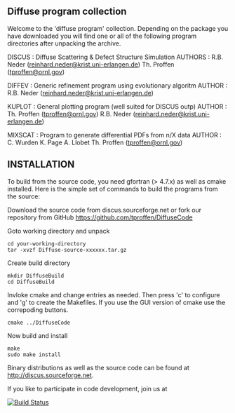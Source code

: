 Diffuse program collection
----------------------------------------------------------------

Welcome to the 'diffuse program' collection. Depending on the
package you have downloaded you will find one or all of the
following program directories after unpacking the archive.

DISCUS  : Diffuse Scattering & Defect Structure Simulation
AUTHORS : R.B. Neder  (reinhard.neder@krist.uni-erlangen.de)
          Th. Proffen (tproffen@ornl.gov)

DIFFEV  : Generic refinement program using evolutionary algoritm
AUTHOR  : R.B. Neder  (reinhard.neder@krist.uni-erlangen.de)

KUPLOT  : General plotting program (well suited for DISCUS outp)
AUTHOR  : Th. Proffen (tproffen@ornl.gov)
          R.B. Neder  (reinhard.neder@krist.uni-erlangen.de)

MIXSCAT : Program to generate differential PDFs from n/X data
AUTHOR  : C. Wurden K. Page A. Llobet
          Th. Proffen (tproffen@ornl.gov)

INSTALLATION
----------------------------------------------------------------

To build from the source code, you need gfortran (> 4.7.x) as
well as cmake installed. Here is the simple set of commands 
to build the programs from the source:

Download the source code from discus.sourceforge.net or fork
our repository from GitHub https://github.com/tproffen/DiffuseCode

 Goto working directory and unpack

    cd your-working-directory
    tar -xvzf Diffuse-source-xxxxxx.tar.gz

Create build directory

    mkdir DiffuseBuild
    cd DiffuseBuild

Invloke cmake and change entries as needed. Then press 'c'
to configure and 'g' to create the Makefiles. If you use the GUI
version of cmake use the correpoding buttons.
  
    cmake ../DiffuseCode

Now build and install

    make
    sudo make install


Binary distributions as well as the source code can be found 
at http://discus.sourceforge.net.

If you like to participate in code development, join us at


[![Build Status](https://travis-ci.org/tproffen/DiffuseCode.svg?branch=master)](https://travis-ci.org/tproffen/DiffuseCode)
